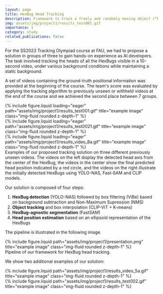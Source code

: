 ```yaml
---
layout: page
title: HexBug Head Tracking
description: Framework to track a freely and randomly moving object (“HexBug”) head from a video, within the context of the Tracking Olympiad (TRACO) course.
img: assets/img/project1/results_test001.gif
importance: 1
category: study
related_publications: false
---
```

For the SS2023 Tracking Olympiad course at FAU, we had to propose a solution in groups of three to gain hands-on experience as AI developers. The task involved tracking the heads of all the HexBugs visible in a 10-second video, under various background conditions while maintaining a static background.

A set of videos containing the ground-truth positional information was provided at the beginning of the course. The team's score was evaluated by applying the tracking algorithm to previously unseen or withheld videos at the end of the course and we achieved the second place between 7 groups.
<div class="row">
    <div class="col-sm mt-3 mt-md-0">
        {% include figure.liquid loading="eager" path="assets/img/project1/results_test001.gif" title="example image" class="img-fluid rounded z-depth-1" %}
    </div>
    <div class="col-sm mt-3 mt-md-0">
        {% include figure.liquid loading="eager" path="assets/img/project1/results_test0021.gif" title="example image" class="img-fluid rounded z-depth-1" %}
    </div>
    <div class="col-sm mt-3 mt-md-0">
        {% include figure.liquid loading="eager" path="assets/img/project1/results_video_8a.gif" title="example image" class="img-fluid rounded z-depth-1" %}
    </div>
</div>
<div class="caption">
    Examples of our proposed tracking solution on three different previously unseen videos. The videos on the left display the detected head axis from the center of the HexBug, the videos in the center show the final predicted head position indicated by a red circle, and the videos on the right illustrate the initially detected HexBugs using YOLO-NAS, Fast-SAM and CLIP models.
</div>

Our solution is composed of four steps:

1. **HexBug detection** (YOLO-NAS) followed by box filtering (ViBe) based on background subtraction and Non-Maximum Supression (NMS)
2. **Object tracking** and box interpolation (CLIP-ViT + K-means)
3. **HexBug-agnostic segmentation** (FastSAM)
4. **Head position estimation** based on an ellipsoid representation of the HexBugs

The pipeline is illustrated in the following image.

<div class="row justify-content-sm-center">
    <div class="col-sm-4 mt-3 mt-md-0">
        {% include figure.liquid path="assets/img/project1/presentation.png" title="example image" class="img-fluid rounded z-depth-1" %}
    </div>
</div>


<div class="caption">
    Pipeline of our framework for HexBug head tracking.
</div>

We show two additional examples of our solution:
<div class="row justify-content-sm-center">
    <div class="col-sm-4 mt-3 mt-md-0">
        {% include figure.liquid path="assets/img/project1/results_video_5a.gif" title="example image" class="img-fluid rounded z-depth-1" %}
    </div>
    <div class="col-sm-4 mt-3 mt-md-0">
        {% include figure.liquid path="assets/img/project1/results_test002.gif" title="example image" class="img-fluid rounded z-depth-1" %}
    </div>
</div>

